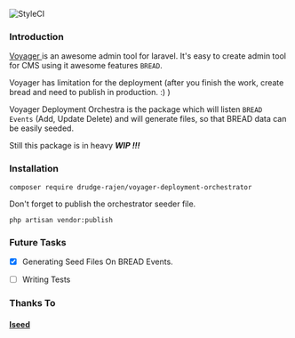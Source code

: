 ![StyleCI](https://github.styleci.io/repos/157413686/shield?branch=master)
### Introduction
<a href = "https://github.com/the-control-group/voyager">Voyager </a> is an awesome admin tool for laravel.
It's easy to create admin tool for CMS using it awesome features ```BREAD```.

Voyager has limitation for the deployment (after you finish the work, create bread and need to publish in production. :) )

Voyager Deployment Orchestra is the package which will listen ```BREAD  Events``` (Add, Update Delete) and will generate
files, so that BREAD data can be easily seeded.

Still this package is in heavy ***WIP !!!***

### Installation

```composer require drudge-rajen/voyager-deployment-orchestrator```

Don't forget to publish the orchestrator seeder file.

``php artisan vendor:publish``

### Future Tasks
- [x] Generating Seed Files On BREAD Events.

- [ ] Writing Tests

### Thanks To
#### <a href ="https://github.com/orangehill/iseed"> Iseed </a>



